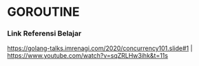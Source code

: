 # GOROUTINE

### Link Referensi Belajar

<https://golang-talks.imrenagi.com/2020/concurrency101.slide#1> | <https://www.youtube.com/watch?v=sqZRLHw3ihk&t=11s>
